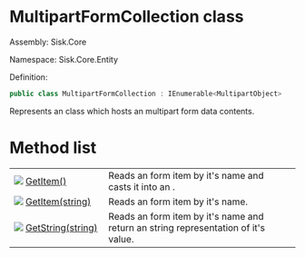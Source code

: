 <!--

Copyrights 2023 Sisk Framework - CypherPotato
Published under MIT license

!!! DO NOT EDIT THIS FILE !!!
This file was generated by a tool in the Sisk package. To edit the information in this documentation,
edit the XML documentation present in the Sisk source code.

-->

# MultipartFormCollection class
Assembly: Sisk.Core

Namespace: Sisk.Core.Entity

Definition:

```cs
public class MultipartFormCollection : IEnumerable<MultipartObject>
```

Represents an class which hosts an multipart form data contents.

# Method list
<table>
    <tbody>
<tr>
    <td width="33%">
        <img class="icon" src="/assets/img/icons/method.svg">
        <a href="/read?q=/contents/spec/Sisk.Core.Entity.MultipartFormCollection.GetItem().md">
            GetItem()
        </a>
    </td>
    <td>
        Reads an form item by it's name and casts it into an <typeparamref name="T" />.
    <td>
</tr>
<tr>
    <td width="33%">
        <img class="icon" src="/assets/img/icons/method.svg">
        <a href="/read?q=/contents/spec/Sisk.Core.Entity.MultipartFormCollection.GetItem(string).md">
            GetItem(string)
        </a>
    </td>
    <td>
        Reads an form item by it's name.
    <td>
</tr>
<tr>
    <td width="33%">
        <img class="icon" src="/assets/img/icons/method.svg">
        <a href="/read?q=/contents/spec/Sisk.Core.Entity.MultipartFormCollection.GetString(string).md">
            GetString(string)
        </a>
    </td>
    <td>
        Reads an form item by it's name and return an string representation of it's value.
    <td>
</tr>
    </tbody>
</table>

